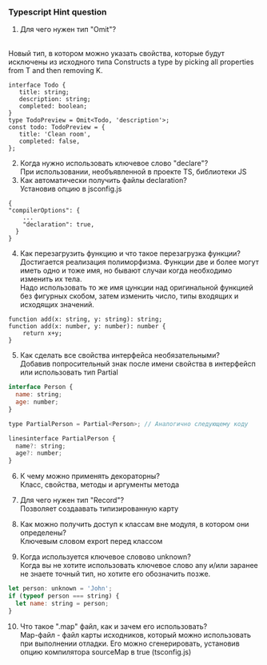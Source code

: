 ### Typescript Hint question

1. Для чего нужен тип "Omit"?
<br>
    Новый тип, в котором можно указать свойства, которые будут исключены из исходного типа
    Constructs a type by picking all properties from T and then removing K.
<br>

 ```
interface Todo {
    title: string;
    description: string;
    completed: boolean;
}
type TodoPreview = Omit<Todo, 'description'>;
const todo: TodoPreview = {
    title: 'Clean room',
    completed: false,
};
```

2. Когда нужно использовать ключевое слово "declare"?
    <br>При использовании, необъявленной в проекте TS, библиотеки JS
3. Как автоматически получить файлы declaration?
    <br>Установив опцию в jsconfig.js
```
{
"compilerOptions": {
    ...
    "declaration": true,
  }
}
```
4. Как перезагрузить функцию и что такое перезагрузка функции?
    <br>Достигается реализация полиморфизма. Функции две и более могут иметь одно и тоже имя, но бывают случаи когда необходимо изменить их тела.
    <br>Надо использовать то же имя цункции над оригинальной функцией без фигурных скобом, затем изменить число, типы входящих и исходящих значений. 
```
function add(x: string, y: string): string;
function add(x: number, y: number): number {
    return x+y;
}
``` 
5. Как сделать все свойства интерфейса необязательными?
    <br>Добавив попросительный знак после имени свойства в интерфейсп или использовать тип Partial
```js
interface Person {
  name: string;
  age: number;
}

type PartialPerson = Partial<Person>; // Аналогично следующему коду

linesinterface PartialPerson {
  name?: string;
  age?: number;
}
```
6. К чему можно применять декораторны?
    <br>Класс, свойства, методы и аргументы метода

7. Для чего нужен тип "Record"?
    <br>Позволяет создаавать типизированную карту
8. Как можно получить доступ к классам вне модуля, в котором они определены?
    <br>Ключевым словом export перед классом
9. Когда используется ключевое словово unknown?
    <br>Когда вы не хотите использовать ключевое слово any и/или заранее не знаете точный тип, но хотите его обозначить позже.
```js
let person: unknown = 'John';
if (typeof person === string) {
  let name: string = person;
} 
```
10. Что такое ".map" файл, как и зачем его использовать?
    <br> Map-файл - файл карты исходников, который можно использовать при выполнении отладки. Его можно сгенерировать, установив опцию компилятора sourceMap в true (tsconfig.js)
